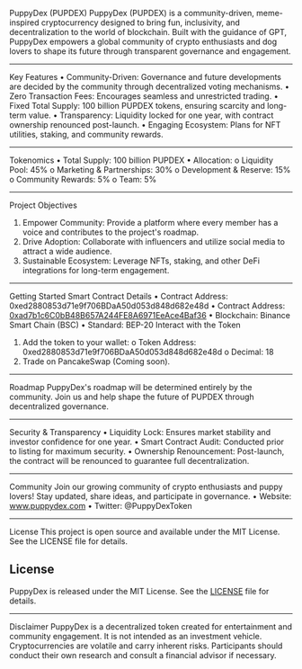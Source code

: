 PuppyDex (PUPDEX)
PuppyDex (PUPDEX) is a community-driven, meme-inspired cryptocurrency designed to bring fun, inclusivity, and decentralization to the world of blockchain. Built with the guidance of GPT, PuppyDex empowers a global community of crypto enthusiasts and dog lovers to shape its future through transparent governance and engagement.
________________________________________
Key Features
•	Community-Driven: Governance and future developments are decided by the community through decentralized voting mechanisms.
•	Zero Transaction Fees: Encourages seamless and unrestricted trading.
•	Fixed Total Supply: 100 billion PUPDEX tokens, ensuring scarcity and long-term value.
•	Transparency: Liquidity locked for one year, with contract ownership renounced post-launch.
•	Engaging Ecosystem: Plans for NFT utilities, staking, and community rewards.
________________________________________
Tokenomics
•	Total Supply: 100 billion PUPDEX
•	Allocation:
o	Liquidity Pool: 45%
o	Marketing & Partnerships: 30%
o	Development & Reserve: 15%
o	Community Rewards: 5%
o	Team: 5%
________________________________________
Project Objectives
1.	Empower Community: Provide a platform where every member has a voice and contributes to the project's roadmap.
2.	Drive Adoption: Collaborate with influencers and utilize social media to attract a wide audience.
3.	Sustainable Ecosystem: Leverage NFTs, staking, and other DeFi integrations for long-term engagement.
________________________________________
Getting Started
Smart Contract Details
•	Contract Address: 0xed2880853d71e9f706BDaA50d053d848d682e48d
•	Contract Address: [0xad7b1c6C0bB48B657A244FE8A6971EeAce4Baf36](https://bscscan.com/address/0xad7b1c6C0bB48B657A244FE8A6971EeAce4Baf36#code)
•	Blockchain: Binance Smart Chain (BSC)
•	Standard: BEP-20
Interact with the Token
1.	Add the token to your wallet:
o	Token Address: 0xed2880853d71e9f706BDaA50d053d848d682e48d
o	Decimal: 18
2.	Trade on PancakeSwap (Coming soon).
________________________________________
Roadmap
PuppyDex's roadmap will be determined entirely by the community. Join us and help shape the future of PUPDEX through decentralized governance.
________________________________________
Security & Transparency
•	Liquidity Lock: Ensures market stability and investor confidence for one year.
•	Smart Contract Audit: Conducted prior to listing for maximum security.
•	Ownership Renouncement: Post-launch, the contract will be renounced to guarantee full decentralization.
________________________________________
Community
Join our growing community of crypto enthusiasts and puppy lovers! Stay updated, share ideas, and participate in governance.
•	Website: www.puppydex.com
•	Twitter: @PuppyDexToken 
________________________________________
License
This project is open source and available under the MIT License. See the LICENSE file for details.
## License
PuppyDex is released under the MIT License. See the [LICENSE](LICENSE) file for details.
________________________________________
Disclaimer
PuppyDex is a decentralized token created for entertainment and community engagement. It is not intended as an investment vehicle. Cryptocurrencies are volatile and carry inherent risks. Participants should conduct their own research and consult a financial advisor if necessary.

